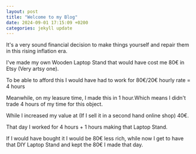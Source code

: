 ```yaml
---
layout: post
title: "Welcome to my Blog"
date: 2024-09-01 17:15:09 +0200
categories: jekyll update
---
```


It's a very sound financial decision to make things yourself and repair them in this rising inflation era.

I've made my own Wooden Laptop Stand that would have cost me 80€ in Etsy (Very artsy one).

To be able to afford this I would have had to work for 80€/20€ hourly rate = 4 hours

Meanwhile, on my leasure time, I made this in 1 hour.Which means I didn't trade 4 hours of my time for this object.

While I increased my value at (If I sell it in a second hand online shop) 40€.

That day I worked for 4 hours + 1 hours making that Laptop Stand.

If I would have bought it I would be 80€ less rich, while now I get to have that DIY Laptop Stand
and kept the 80€ I made that day.
